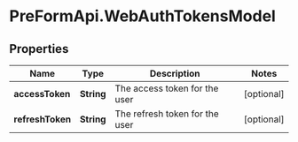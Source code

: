 # PreFormApi.WebAuthTokensModel

## Properties

Name | Type | Description | Notes
------------ | ------------- | ------------- | -------------
**accessToken** | **String** | The access token for the user | [optional] 
**refreshToken** | **String** | The refresh token for the user | [optional] 


